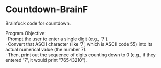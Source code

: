 # Countdown-BrainF
Brainfuck code for countdown.  

Program Objective:  
· Prompt the user to enter a single digit (e.g., '7').  
· Convert that ASCII character (like '7', which is ASCII code 55) into its actual numerical value (the number 7).  
· Then, print out the sequence of digits counting down to 0 (e.g., if they entered '7', it would print "76543210").
